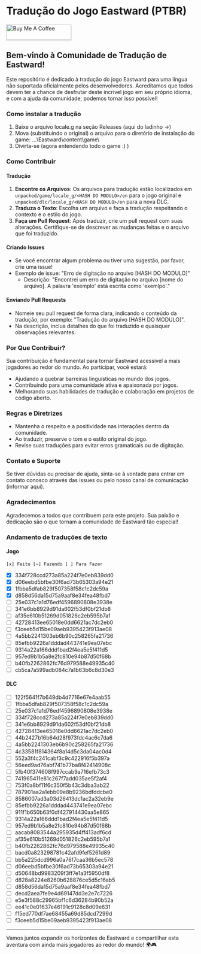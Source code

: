 # Tradução do Jogo Eastward (PTBR)
<a href="https://www.buymeacoffee.com/anarcotraducoes" target="_blank"><img src="https://www.buymeacoffee.com/assets/img/custom_images/orange_img.png" alt="Buy Me A Coffee" style="height: 41px !important;width: 174px !important;box-shadow: 0px 3px 2px 0px rgba(190, 190, 190, 0.5) !important;-webkit-box-shadow: 0px 3px 2px 0px rgba(190, 190, 190, 0.5) !important;" ></a>

## Bem-vindo à Comunidade de Tradução de Eastward!

Este repositório é dedicado à tradução do jogo Eastward para uma língua não suportada oficialmente pelos desenvolvedores. Acreditamos que todos devem ter a chance de desfrutar deste incrível jogo em seu próprio idioma, e com a ajuda da comunidade, podemos tornar isso possível!

### Como instalar a tradução

1. Baixe o arquivo locale.g na seção Releases (aqui do ladinho ->)
2. Mova (substituindo o original) o arquivo para o diretório de instalação do game: ...\Eastward\content\game\
3. Divirta-se (agora entendendo todo o game :) )

### Como Contribuir

#### Tradução
1. **Encontre os Arquivos**: Os arquivos para tradução estão localizados em `unpacked/game/locale_g/<HASH DO MODULO>/en` para o jogo original e `unpacked/dlc/locale_g/<HASH DO MODULO>/en` para a nova DLC.
2. **Traduza o Texto**: Escolha um arquivo e faça a tradução respeitando o contexto e o estilo do jogo.
3. **Faça um Pull Request**: Após traduzir, crie um pull request com suas alterações. Certifique-se de descrever as mudanças feitas e o arquivo que foi traduzido.

#### Criando Issues
- Se você encontrar algum problema ou tiver uma sugestão, por favor, crie uma issue!
- Exemplo de issue: "Erro de digitação no arquivo [HASH DO MODULO]"
  - Descrição: "Encontrei um erro de digitação no arquivo [nome do arquivo]. A palavra 'exemplo' está escrita como 'exemlpo'."

#### Enviando Pull Requests
- Nomeie seu pull request de forma clara, indicando o conteúdo da tradução, por exemplo: "Tradução do arquivo [HASH DO MODULO]".
- Na descrição, inclua detalhes do que foi traduzido e quaisquer observações relevantes.

### Por Que Contribuir?

Sua contribuição é fundamental para tornar Eastward acessível a mais jogadores ao redor do mundo. Ao participar, você estará:

- Ajudando a quebrar barreiras linguísticas no mundo dos jogos.
- Contribuindo para uma comunidade ativa e apaixonada por jogos.
- Melhorando suas habilidades de tradução e colaboração em projetos de código aberto.

### Regras e Diretrizes

- Mantenha o respeito e a positividade nas interações dentro da comunidade.
- Ao traduzir, preserve o tom e o estilo original do jogo.
- Revise suas traduções para evitar erros gramaticais ou de digitação.

### Contato e Suporte

Se tiver dúvidas ou precisar de ajuda, sinta-se à vontade para entrar em contato conosco através das issues ou pelo nosso canal de comunicação (informar aqui).

### Agradecimentos

Agradecemos a todos que contribuem para este projeto. Sua paixão e dedicação são o que tornam a comunidade de Eastward tão especial!

### Andamento de traduções de texto
#### Jogo
```[x] Feito [~] Fazendo [ ] Para Fazer```

- [x] 334f728ccd273a85a224f7e0eb839dd0
- [x] d06eebd5bfbe30f6ad73b65303a94e21
- [x] 1fbba5dfab829f507358f58c1c2dc59a
- [x] d858d56da15d75a9aaf8e34fea48fbd7
- [ ] 25e037c1a1d76edf4596890808e3938e
- [ ] 341e6bb8929d91da602f53df0bf21db8
- [ ] af35e610b51269d051826c2eb595b7a1
- [ ] 42728413ee65018e0dd6621ac7dc2eb0
- [ ] f3ceeb5d15be09aeb9395423f913ae08
- [ ] 4a5bb2241303eb6b90c258265fa21736
- [ ] 85efbb9226a1dddad443741e9ea07ebc
- [ ] 9314a22a166ddd1bad2f4ea5e5f411d5
- [ ] 957ed9b1b5a8e2fc810e94b87d50f68b
- [ ] b40fb2262862fc76d979588e49935c40
- [ ] cb5ca7a599adb084c7a1b63b6c8d30e3

#### DLC
- [ ] 122f5641f7b649db4d7716e67e4aab55
- [ ] 1fbba5dfab829f507358f58c1c2dc59a
- [ ] 25e037c1a1d76edf4596890808e3938e
- [ ] 334f728ccd273a85a224f7e0eb839dd0
- [ ] 341e6bb8929d91da602f53df0bf21db8
- [ ] 42728413ee65018e0dd6621ac7dc2eb0
- [ ] 44b2427b16b64d28f973fdc4ac6c7da6
- [ ] 4a5bb2241303eb6b90c258265fa21736
- [ ] 4c33581f814364f8a14d5c3da04ac0d4
- [ ] 552a3f4c241cabf3c9c422916f5b397a
- [ ] 56eed9ad76abf741b77ba8f42414908c
- [ ] 5fb40f374608f997ccab9a716efb73c3
- [ ] 741965411e81c267f7add035ae5f2af4
- [ ] 753f0a8bf11f6c350f5b43c3dba3ab22
- [ ] 787901aa2a1ebb09e8b9236bdfddcbe0
- [ ] 8586007ad3a03d26413dc1ac2a32eb9e
- [ ] 85efbb9226a1dddad443741e9ea07ebc
- [ ] 911f1b650b63f0df427914430aa5e865
- [ ] 9314a22a166ddd1bad2f4ea5e5f411d5
- [ ] 957ed9b1b5a8e2fc810e94b87d50f68b
- [ ] aacab8083544a295935d4ff413adf6cd
- [ ] af35e610b51269d051826c2eb595b7a1
- [ ] b40fb2262862fc76d979588e49935c40
- [ ] bacd0a823298781c42afd9fef5261d89
- [ ] bb5a225dcd996a0a76f7caa36b5ec578
- [ ] d06eebd5bfbe30f6ad73b65303a94e21
- [ ] d50648bd9983209f3ff7e1a3f5950df8
- [ ] d828a8224e8260b628876ce5d5c16ab5
- [ ] d858d56da15d75a9aaf8e34fea48fbd7
- [ ] decd2aea7fe9e4d69147dd3e2e7c7226
- [ ] e5e3f588c29965bf1c6d36284b90b52a
- [ ] ee41c0e01637e46191c9128c8d09e631
- [ ] f15ed770df7ae68455a69d85dcd7299d
- [ ] f3ceeb5d15be09aeb9395423f913ae08
---

Vamos juntos expandir os horizontes de Eastward e compartilhar esta aventura com ainda mais jogadores ao redor do mundo! 🌍🎮
